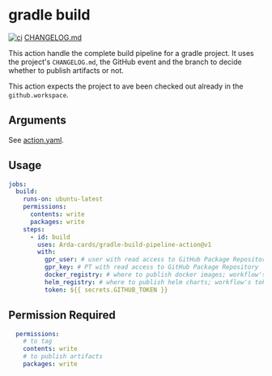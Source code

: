 # gradle build

[![ci](https://github.com/Arda-cards/gradle-build-pipeline-action/actions/workflows/ci.yaml/badge.svg)](https://github.com/Arda-cards/gradle-build-pipeline-action/actions/workflows/ci.yaml)
[CHANGELOG.md](CHANGELOG.md)

This action handle the complete build pipeline for a gradle project. It uses the project's `CHANGELOG.md`, the GitHub event and the branch to decide
whether to publish artifacts or not.

This action expects the project to ave been checked out already in the `github.workspace`.

## Arguments

See [action.yaml](action.yaml).

## Usage

```yaml
jobs:
  build:
    runs-on: ubuntu-latest
    permissions:
      contents: write
      packages: write
    steps:
      - id: build
        uses: Arda-cards/gradle-build-pipeline-action@v1
        with:
          gpr_user: # user with read access to GitHub Package Repository
          gpr_key: # PT with read access to GitHub Package Repository
          docker_registry: # where to publish docker images; workflow's token need write access to it
          helm_registry: # where to publish helm charts; workflow's token need write access to it
          token: ${{ secrets.GITHUB_TOKEN }}
```

## Permission Required

```yaml
  permissions:
    # to tag
    contents: write
    # to publish artifacts
    packages: write
```

